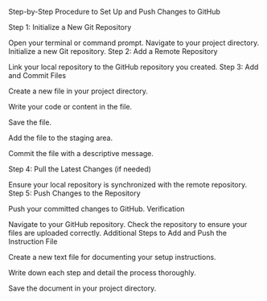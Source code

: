 Step-by-Step Procedure to Set Up and Push Changes to GitHub

Step 1: Initialize a New Git Repository

Open your terminal or command prompt.
Navigate to your project directory.
Initialize a new Git repository.
Step 2: Add a Remote Repository

Link your local repository to the GitHub repository you created.
Step 3: Add and Commit Files

Create a new file in your project directory.

Write your code or content in the file.

Save the file.

Add the file to the staging area.

Commit the file with a descriptive message.

Step 4: Pull the Latest Changes (if needed)

Ensure your local repository is synchronized with the remote repository.
Step 5: Push Changes to the Repository

Push your committed changes to GitHub.
Verification

Navigate to your GitHub repository.
Check the repository to ensure your files are uploaded correctly.
Additional Steps to Add and Push the Instruction File

Create a new text file for documenting your setup instructions.

Write down each step and detail the process thoroughly.

Save the document in your project directory.
